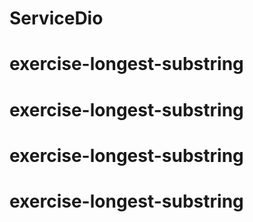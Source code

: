 # ServiceDio
# exercise-longest-substring
# exercise-longest-substring
# exercise-longest-substring
# exercise-longest-substring
